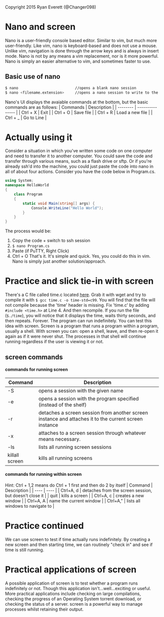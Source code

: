 Copyright 2015 Ryan Everett (@Changer098)
# Nano and screen

Nano is a user-friendly console based editor. Similar to vim, but much more user-friendly. Like vim, nano is keyboard-based and does not use a mouse. Unlike vim, navigation is done through the arrow keys and is always in insert mode. Nano is not by any means a vim replacement, nor is it more powerful. Nano is simply an easier alternative to vim, and sometimes faster to use.

## Basic use of nano
```sh
$ nano                          //opens a blank nano session
$ nano <filename.extension>     //opens a nano session to write to the specified file
```
Nano's UI displays the avaiable commands at the bottom, but the basic commands are as follows:
| Commands | Description     |
| -------- | --------------- |
| Ctrl + X | Exit            |
| Ctrl + O | Save file       |
| Ctrl + R | Load a new file |
| Ctrl + _ | Go to Line      |
# Actually using it
Consider a situation in which you've written some code on one computer and need to transfer it to another computer. You could save the code and transfer through various means, such as a flash drive or sftp. Or if you're already ssh'd into the machine, you could just paste the code into nano in all of about four actions. Consider you have the code below in Program.cs.
```c#
using System;
namespace HelloWorld
{
	class Program
	{
		static void Main(string[] args) {
			Console.WriteLine("Hello World");
		}
	}
}
```
The process would be:
1. Copy the code + switch to ssh session
2. `$ nano Program.cs`
3. Paste (if PuTTY, Right Click)
4. Ctrl + O
That's it. It's simple and quick. Yes, you could do this in vim. Nano is simply just another solution/approach. 
# Practice and slick tie-in with screen
There's a C file called time.c located [here](https://github.com/Changer098/CSToolsCourse/raw/master/tutorials/other/nano_screen_files/time.c). Grab it with wget and try to compile it with `$ gcc time.c -o time-std=c99`. You will find that the file will not compile because the 'time' header is missing. Fix 'time.c' by adding `#include <time.h>` at Line 4. And then recompile. If you run the file (`$./time`), you will notice that it displays the time, waits thirty seconds, and then repeats. Forever. The program can run indefinitely. You can test this idea with screen. Screen is a program that runs a program within a program, usually a shell. With screen you can: open a shell, leave, and then re-open it again as if it were never shut. The processes in that shell will continue running regardless if the user is viewing it or not.
## screen commands
#### commands for running screen
| Command | Description |
| --------- | ----------- |
| -S <name> | opens a session with the given name |
| -e <program> | opens a session with the program specified (instead of the shelf) |
| -r <session name> | detaches a screen session from another screen instance and attaches it to the current screen instance |
| -x <session name> | attaches to a screen session through whatever means necessary.
| -ls | lists all running screen sessions |
| killall screen | kills all running screens |
#### commands for running within screen
Hint: Ctrl + 1,2 means do Ctrl + 1 first and then do 2 by itself
| Command | Description |
| ---- | ---- |
| Ctrl+A, d | detaches from the screen session, but doesn't close it |
| quit | kills a screen |
| Ctrl+A, c | creates a new window |
| Ctrl+A, A | name the current window |
| Ctrl+A," | lists all windows to navigate to |
# Practice continued
We can use screen to test if time actually runs indefinitely. By creating a new screen and then starting time, we can routinely "check in" and see if time is still running.
# Practical applications of screen
A possible application of screen is to test whether a program runs indefinitely or not. Though this application isn't...well...exciting or useful. More practical applications include checking on large compilations, checking the progress of an Operating System torrent download, or checking the status of a server. screen is a powerful way to manage processes whilst retaining their output.